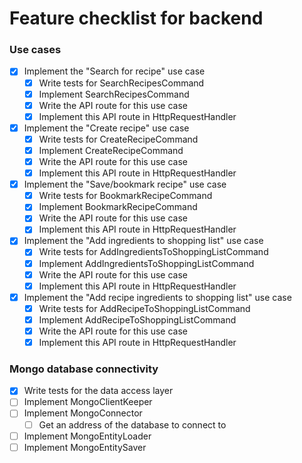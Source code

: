 # Feature checklist for backend

### Use cases
- [x] Implement the "Search for recipe" use case
    - [x] Write tests for SearchRecipesCommand
    - [x] Implement SearchRecipesCommand
    - [x] Write the API route for this use case
    - [x] Implement this API route in HttpRequestHandler
- [x] Implement the "Create recipe" use case
    - [x] Write tests for CreateRecipeCommand
    - [x] Implement CreateRecipeCommand
    - [x] Write the API route for this use case
    - [x] Implement this API route in HttpRequestHandler
- [x] Implement the "Save/bookmark recipe" use case
    - [x] Write tests for BookmarkRecipeCommand
    - [x] Implement BookmarkRecipeCommand
    - [x] Write the API route for this use case
    - [x] Implement this API route in HttpRequestHandler
- [x] Implement the "Add ingredients to shopping list" use case
    - [x] Write tests for AddIngredientsToShoppingListCommand
    - [x] Implement AddIngredientsToShoppingListCommand
    - [x] Write the API route for this use case
    - [x] Implement this API route in HttpRequestHandler
- [x] Implement the "Add recipe ingredients to shopping list" use case
    - [x] Write tests for AddRecipeToShoppingListCommand
    - [x] Implement AddRecipeToShoppingListCommand
    - [x] Write the API route for this use case
    - [x] Implement this API route in HttpRequestHandler

### Mongo database connectivity
- [x] Write tests for the data access layer
- [ ] Implement MongoClientKeeper
- [ ] Implement MongoConnector
  - [ ] Get an address of the database to connect to
- [ ] Implement MongoEntityLoader
- [ ] Implement MongoEntitySaver